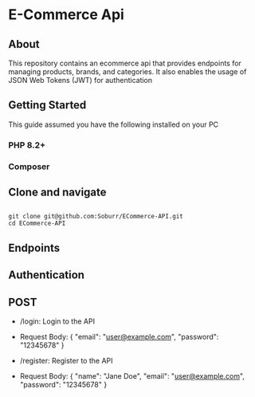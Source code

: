 # E-Commerce Api

## About
This repository contains an ecommerce api that provides endpoints for managing products, brands, and categories. It also enables the usage of JSON Web Tokens (JWT) for authentication

## Getting Started 
This guide assumed you have the following installed on your PC
### PHP 8.2+
### Composer

## Clone and navigate
##
    git clone git@github.com:Soburr/ECommerce-API.git
    cd ECommerce-API

## Endpoints
## Authentication
## POST 
- /login: Login to the API
- Request Body:
  {
   "email": "user@example.com",
   "password": "12345678"
  }

  
- /register: Register to the API
- Request Body:
  {
   "name": "Jane Doe",
   "email": "user@example.com",
   "password": "12345678"
  }

